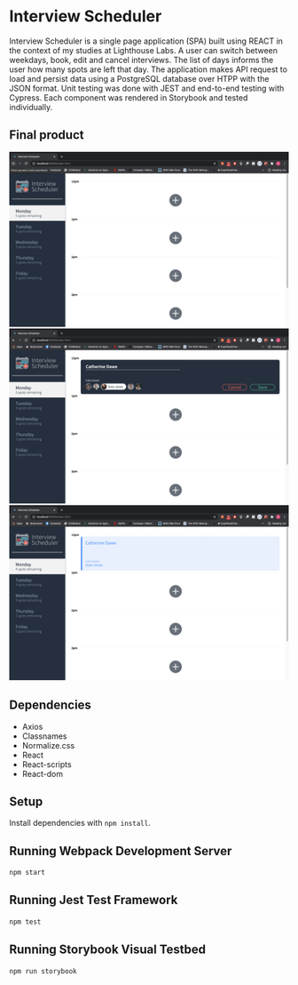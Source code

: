 # Interview Scheduler
Interview Scheduler is a single page application (SPA) built using REACT in the context of my studies at Lighthouse Labs. A user can switch between weekdays, book, edit and cancel interviews. The list of days informs the user how many spots are left that day. The application makes API request to load and persist data using a PostgreSQL database over HTPP with the JSON format. Unit testing was done with JEST and end-to-end testing with Cypress. Each component was rendered in Storybook and tested individually. 

## Final product 


!["main page"](https://github.com/dawecode/scheduler/blob/master/docs/main.png)
!["booking"](https://github.com/dawecode/scheduler/blob/master/docs/booking-form.png)
!["new booked interview"](https://github.com/dawecode/scheduler/blob/master/docs/interview-form.png)

## Dependencies 
- Axios 
- Classnames
- Normalize.css
- React 
- React-scripts
- React-dom

## Setup

Install dependencies with `npm install`.

## Running Webpack Development Server

```sh
npm start
```

## Running Jest Test Framework

```sh
npm test
```

## Running Storybook Visual Testbed

```sh
npm run storybook
```

